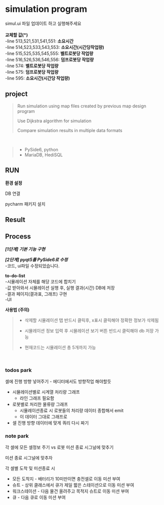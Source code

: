# simulation program

simul.ui 파일 업데이트 하고 실행해주세요
</br>
</br>
**교체할 값(*)**
</br>
-line 513,521,531,541,551: **소요시간**
</br>
-line 514,523,533,543,553: **소요시간(시간당작업량)**
</br>
-line 515,525,535,545,555: **벨트로봇당 작업량**
</br>
-line 516,526,536,546,556: **덤프로봇당 작업량**
</br>
-line 574: **벨트로봇당 작업량**
</br>
-line 575: **덤프로봇당 작업량**
</br>
-line 595: **소요시간(시간당 작업량)**
</br>


## project

> Run simulation using map files created by previous map design program
>
> Use Dijkstra algorithm for simulation
>
> Compare simulation results in multiple data formats
</br>

> + PySide6, python
> + MariaDB, HediSQL

## RUN
**환경 설정**

DB 연결

pycharm 패키지 설치

## Result

## Process
***[1단계] 기본 기능 구현***

***[2단계] pyqt5를 PySide6로 수정***
</br>
-코드, ui파일 수정되었습니다.

**to-do-list**
</br>
-시뮬레이션 자체를 해당 코드에 합치기 </br>
-값 받아와서 시뮬레이션 실행 후, 실행 결과(시간) DB에 저장 </br>
-결과 페이지(결과표, 그래프) 구현 </br>
-UI </br>

**사용법 (주의)**

> + 삭제할 시뮬레이션 탭 반드시 클릭후, x표시 클릭해야 정확한 정보가 삭제됨
>
> + 시뮬레이션 정보 입력 후 시뮬레이션 보기 버튼 반드시 클릭해야 db 저장 가능
>
> + 현재코드는 시뮬레이션 총 5개까지 가능
</br>


### todos park

셀에 진행 방향 넣어주기 - 에디터에서도 방향작업 해야할듯

- 시뮬레이션별로 시계열 처리량 그래프
    - 라인 그래프 필요함
- 로봇별로 처리한 물류량 그래프
    - 시뮬레이션종료 시 로봇들의 처리량 데이터 종합해서 emit
    - 이 데이터 그대로 그래프로
- 셀 진행 방향 데이터에 맞게 쿼리 다시 짜기

### note park

각 셀에 모든 셀정보 주기 vs 로봇 미션 종료 시그널에 맞추기

미션 종료 시그널에 맞추자

각 셀별 도착 및 미션종료 시

- 모든 도착지 - 배터리가 10미만이면 충전셀로 이동 미션 부여
- 슈트 - 상위 클래스에서 큐가 제일 짧은 스테이션으로 이동 미션 부여
- 워크스테이션 - 다음 물건 올려주고 목적지 슈트로 이동 미션 부여
- 큐 - 다음 큐로 이동 미션 부여
